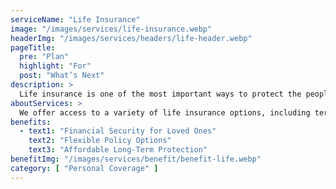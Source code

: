 ```yaml
---
serviceName: "Life Insurance"
image: "/images/services/life-insurance.webp"
headerImg: "/images/services/headers/life-header.webp"
pageTitle:
  pre: "Plan"
  highlight: "For"
  post: "What’s Next"
description: >
  Life insurance is one of the most important ways to protect the people you care about. Moore Insurance helps Arizona families find coverage that fits their needs and budget, so their loved ones are financially secure no matter what the future holds.
aboutServices: >
  We offer access to a variety of life insurance options, including term life and whole life policies. Our team takes the time to understand your goals, answer your questions, and guide you toward the coverage that makes the most sense for your stage of life. We’re here to make planning easier and more personal.
benefits:
  - text1: "Financial Security for Loved Ones"
    text2: "Flexible Policy Options"
    text3: "Affordable Long-Term Protection"
benefitImg: "/images/services/benefit/benefit-life.webp"
category: [ "Personal Coverage" ]
---
```

